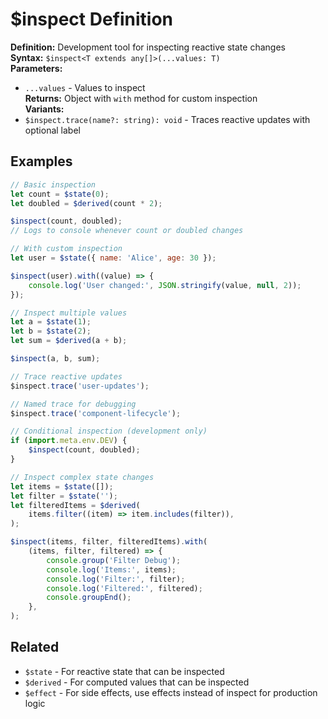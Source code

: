 # $inspect Definition

**Definition:** Development tool for inspecting reactive state
changes  
**Syntax:** `$inspect<T extends any[]>(...values: T)`  
**Parameters:**

- `...values` - Values to inspect  
  **Returns:** Object with `with` method for custom inspection  
  **Variants:**
- `$inspect.trace(name?: string): void` - Traces reactive updates with
  optional label

## Examples

```js
// Basic inspection
let count = $state(0);
let doubled = $derived(count * 2);

$inspect(count, doubled);
// Logs to console whenever count or doubled changes

// With custom inspection
let user = $state({ name: 'Alice', age: 30 });

$inspect(user).with((value) => {
	console.log('User changed:', JSON.stringify(value, null, 2));
});

// Inspect multiple values
let a = $state(1);
let b = $state(2);
let sum = $derived(a + b);

$inspect(a, b, sum);

// Trace reactive updates
$inspect.trace('user-updates');

// Named trace for debugging
$inspect.trace('component-lifecycle');

// Conditional inspection (development only)
if (import.meta.env.DEV) {
	$inspect(count, doubled);
}

// Inspect complex state changes
let items = $state([]);
let filter = $state('');
let filteredItems = $derived(
	items.filter((item) => item.includes(filter)),
);

$inspect(items, filter, filteredItems).with(
	(items, filter, filtered) => {
		console.group('Filter Debug');
		console.log('Items:', items);
		console.log('Filter:', filter);
		console.log('Filtered:', filtered);
		console.groupEnd();
	},
);
```

## Related

- `$state` - For reactive state that can be inspected
- `$derived` - For computed values that can be inspected
- `$effect` - For side effects, use effects instead of inspect for
  production logic
